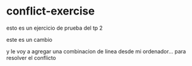 # conflict-exercise
esto es un ejercicio de prueba del tp 2








este es un cambio 


y le voy a agregar una combinacion de linea desde mi ordenador...
para resolver el conflicto

